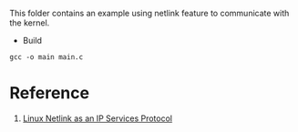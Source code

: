 This folder contains an example using netlink feature to communicate with the kernel.

- Build

``` shell
gcc -o main main.c
```

# Reference

1. [Linux Netlink as an IP Services Protocol](https://tools.ietf.org/html/rfc3549)


